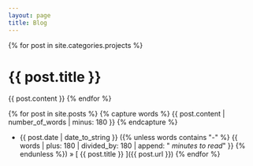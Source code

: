 ```yaml
---
layout: page
title: Blog
---
```


{% for post in site.categories.projects %}
  <h1>{{ post.title }}</h1>
  {{ post.content }}
{% endfor %}

{% for post in site.posts %}
{% capture words %}
  {{ post.content | number_of_words | minus: 180 }}
{% endcapture %}
  * {{ post.date | date_to_string }} ({% unless words contains "-" %}
  {{ words | plus: 180 | divided_by: 180 | append: " _minutes to read_" }}
{% endunless %}) &raquo; [ {{ post.title }} ]({{ post.url }})
{% endfor %}
